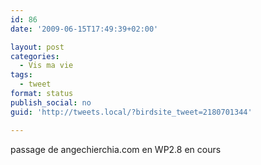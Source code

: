 ```yaml
---
id: 86
date: '2009-06-15T17:49:39+02:00'

layout: post
categories:
  - Vis ma vie
tags:
  - tweet
format: status
publish_social: no
guid: 'http://tweets.local/?birdsite_tweet=2180701344'

---
```


passage de angechierchia.com en WP2.8 en cours